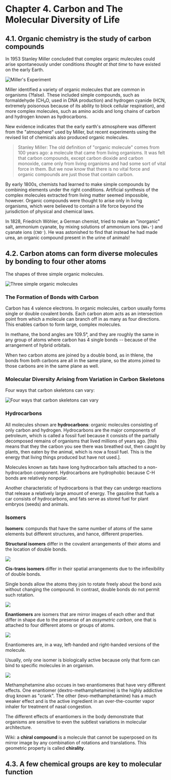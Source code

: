 # Chapter 4. Carbon and The Molecular Diversity of Life


## 4.1. Organic chemistry is the study of carbon compounds

In 1953 Stanley Miller concluded that complex organic mulecules could arise spontaneously under conditions *thought at that time* to have existed on the early Earth.

![Miller's Experiment](img/04/millers-experiment.png)

Miller identified a variety of organic molecules that are common in organisms (?false). These included simple compounds, such as formaldehyde (CH₂O, used in DNA production) and hydrogen cyanide (HCN, extremely poisonous because of its ability to block cellular respiration), and more complex molecules, such as amino acids and long chains of carbon and hydrogen known as hydrocarbons.

New evidence indicates that the early earth's atmosphere was different from the "atmosphere" used by Miller,  but recent experiments using the revised list of chemicals also produced organic molecules.

> Stanley Miller: The old definition of "organic molecule" comes from 100 years ago: a molecule that came from living organisms. It was felt that carbon compounds, except carbon dioxide and carbon monoxide, came only from living organisms and had some sort of vital force in them. But we now know that there is no vital force and organic compounds are just those that contain carbon.

By early 1800s, chemists had learned to make simple compounds by combining elements under the right conditions. Artificial synthesis of the complex molecules extracted from living matter seemed impossible, however. Organic compounds were thought to arise only in living organisms, which were believed to contain a life force beyond the jurisdiction of physical and chemical laws.

In 1828, Friedrich Wöhler, a German chemist, tried to make an "inorganic" salt, ammonium cyanate, by mixing solutions of ammonium ions (`NH₄⁺`) and cyanate ions (`CNO⁻`). He was astonished to find that instead he had made urea, an organic compound present in the urine of animals!



## 4.2. Carbon atoms can form diverse molecules by bonding to four other atoms
The shapes of three simple organic molecules.

![Three simple organic molecules](img/04/methane-ethane-ethlene.png)

### The Formation of Bonds with Carbon
Carbon has 4 valence electrons. In organic molecules, carbon usually forms single or double covalent bonds. Each carbon atom acts as an intersection point from which a molecule can branch off in as many as four directions. This enables carbon to form large, complex molecules.

In methane, the bond angles are 109.5°, and they are roughly the same in any group of atoms where carbon has 4 single bonds -- because of the arrangement of hybrid orbitals.

When two carbon atoms are joined by a double bond, as in thlene, the bonds from both carbons are all in the same plane, so the atoms joined to those carbons are in the same plane as well.

### Molecular Diversity Arising from Variation in Carbon Skeletons

Four ways that carbon skeletons can vary:

![Four ways that carbon skeletons can vary](img/04/four-ways-that-carbon-skeletons-can-vary.png)

### Hydrocarbons

All molecules shown are **hydrocarbons**: organic molecules consisting of only carbon and hydrogen. Hydrocarbons are the major components of petroleum, which is called a fossil fuel because it consists of the partially decomposed remains of organisms that lived millions of years ago. [this means that they the carbon you see there was breathed out, then caught by plants, then eaten by the animal, which is now a fossil fuel. This is the energy that living things produced but have not used.].

Molecules known as fats have long hydrocarbon tails attached to a non-hydrocarbon component.
Hydrocarbons are hydrophobic because C-H bonds are relatively nonpolar.

Another characteristic of hydrocarbons is that they can undergo reactions that release a relatively large amount of energy. The gasoline that fuels a car consists of hydrocarbons, and fats serve as stored fuel for plant embryos (seeds) and animals.

### Isomers
**Isomers**: compunds that have the same number of atoms of the same elements but different structures, and hance, different properties.

**Structural isomers** differ in the covalent arrangements of their atoms and the location of double bonds.

![](img/04/isomers-structural.png)

**Cis-trans isomers** differ in their spatial arrangements due to the inflexibility of double bonds.

Single bonds allow the atoms they join to rotate freely about the bond axis without changing the compound. In contrast, double bonds do not permit such rotation.

![](img/04/isomers-cistrans.png)

**Enantiomers** are isomers that are mirror images of each other and that differ in shape due to the presense of an *assymetric carbon*, one that is attached to four different atoms or groups of atoms.

![](img/04/isomers-enantiomeres.png)

Enantiomeres are, in a way, left-handed and right-handed versions of the molecule.

Usually, only one isomer is biologically active because only that form can bind to specific molecules in an organism.

![](img/04/isomers-enantiomeres-examples.png)

Methamphetamine also occues in two enantiomeres that have very different effects. One enantiomer (dextro-methamphetamine) is the highly addictive drug known as "crank". The other (levo-methamphetamine) has a much weaker effect and is the active ingredient in an over-the-counter vapor inhaler for treatment of nasal congestion.

The different effects of enantiomers in the body demonstrate that organisms are sensitive to even the subtlest variations in molecular architecture.

Wiki: a **chiral compound** is a molecule that cannot be superposed on its mirror image by any combination of rotations and translations. This geometric property is called **chirality**.



## 4.3. A few chemical groups are key to molecular function


